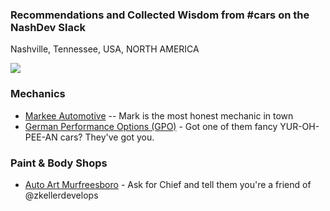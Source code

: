 ### Recommendations and Collected Wisdom from #cars on the NashDev Slack

Nashville, Tennessee, USA, NORTH AMERICA

[![](https://github-images.s3.amazonaws.com/skitch/Nashville%2C_TN_-_Google_Maps-20140324-173707.gif)](https://goo.gl/maps/c9Wc7)

### Mechanics
- [Markee Automotive](http://www.markeeauto.com/) -- Mark is the most honest mechanic in town
- [German Performance Options (GPO)](https://www.gpotuning.com/) - Got one of them fancy YUR-OH-PEE-AN cars? They've got you.

### Paint & Body Shops
- [Auto Art Murfreesboro](http://www.autoartbodyshop.com/locations/murfreesboro/) - Ask for Chief and tell them you're a friend of @zkellerdevelops
